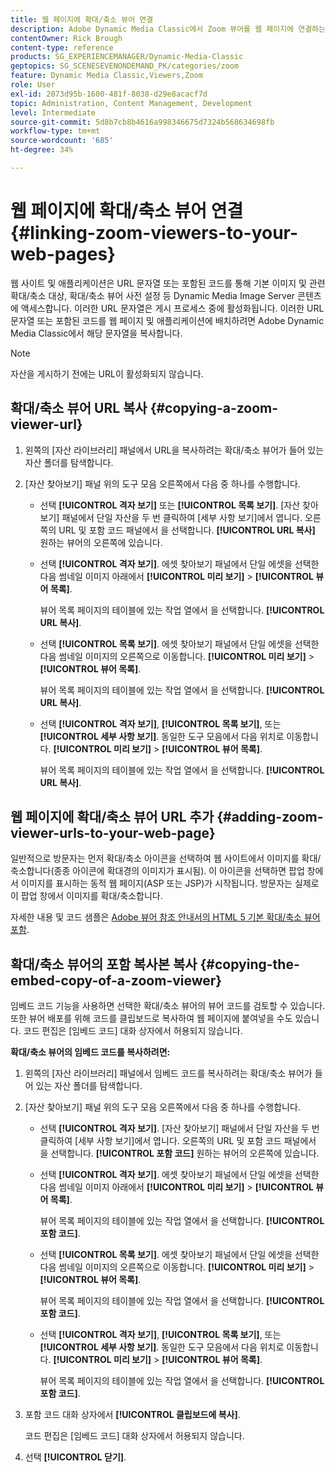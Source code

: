 ```yaml
---
title: 웹 페이지에 확대/축소 뷰어 연결
description: Adobe Dynamic Media Classic에서 Zoom 뷰어를 웹 페이지에 연결하는 방법에 대해 알아봅니다.
contentOwner: Rick Brough
content-type: reference
products: SG_EXPERIENCEMANAGER/Dynamic-Media-Classic
geptopics: SG_SCENESEVENONDEMAND_PK/categories/zoom
feature: Dynamic Media Classic,Viewers,Zoom
role: User
exl-id: 2073d95b-1600-481f-8038-d29e8acacf7d
topic: Administration, Content Management, Development
level: Intermediate
source-git-commit: 5d8b7cb8b4616a998346675d7324b568634698fb
workflow-type: tm+mt
source-wordcount: '685'
ht-degree: 34%

---
```


# 웹 페이지에 확대/축소 뷰어 연결{#linking-zoom-viewers-to-your-web-pages}

웹 사이트 및 애플리케이션은 URL 문자열 또는 포함된 코드를 통해 기본 이미지 및 관련 확대/축소 대상, 확대/축소 뷰어 사전 설정 등 Dynamic Media Image Server 콘텐츠에 액세스합니다. 이러한 URL 문자열은 게시 프로세스 중에 활성화됩니다. 이러한 URL 문자열 또는 포함된 코드를 웹 페이지 및 애플리케이션에 배치하려면 Adobe Dynamic Media Classic에서 해당 문자열을 복사합니다.

>[!NOTE]
>
>자산을 게시하기 전에는 URL이 활성화되지 않습니다.

## 확대/축소 뷰어 URL 복사 {#copying-a-zoom-viewer-url}

1. 왼쪽의 [자산 라이브러리] 패널에서 URL을 복사하려는 확대/축소 뷰어가 들어 있는 자산 폴더를 탐색합니다.
1. [자산 찾아보기] 패널 위의 도구 모음 오른쪽에서 다음 중 하나를 수행합니다.

   * 선택 **[!UICONTROL 격자 보기]** 또는 **[!UICONTROL 목록 보기]**. [자산 찾아보기] 패널에서 단일 자산을 두 번 클릭하여 [세부 사항 보기]에서 엽니다. 오른쪽의 URL 및 포함 코드 패널에서 을 선택합니다. **[!UICONTROL URL 복사]** 원하는 뷰어의 오른쪽에 있습니다.
   * 선택 **[!UICONTROL 격자 보기]**. 에셋 찾아보기 패널에서 단일 에셋을 선택한 다음 썸네일 이미지 아래에서 **[!UICONTROL 미리 보기]** > **[!UICONTROL 뷰어 목록]**.

     뷰어 목록 페이지의 테이블에 있는 작업 열에서 을 선택합니다. **[!UICONTROL URL 복사]**.

   * 선택 **[!UICONTROL 목록 보기]**. 에셋 찾아보기 패널에서 단일 에셋을 선택한 다음 썸네일 이미지의 오른쪽으로 이동합니다. **[!UICONTROL 미리 보기]** > **[!UICONTROL 뷰어 목록]**.

     뷰어 목록 페이지의 테이블에 있는 작업 열에서 을 선택합니다. **[!UICONTROL URL 복사]**.

   * 선택 **[!UICONTROL 격자 보기]**, **[!UICONTROL 목록 보기]**, 또는 **[!UICONTROL 세부 사항 보기]**. 동일한 도구 모음에서 다음 위치로 이동합니다. **[!UICONTROL 미리 보기]** > **[!UICONTROL 뷰어 목록]**.

     뷰어 목록 페이지의 테이블에 있는 작업 열에서 을 선택합니다. **[!UICONTROL URL 복사]**.

## 웹 페이지에 확대/축소 뷰어 URL 추가 {#adding-zoom-viewer-urls-to-your-web-page}

일반적으로 방문자는 먼저 확대/축소 아이콘을 선택하여 웹 사이트에서 이미지를 확대/축소합니다(종종 아이콘에 확대경의 이미지가 표시됨). 이 아이콘을 선택하면 팝업 창에서 이미지를 표시하는 동적 웹 페이지(ASP 또는 JSP)가 시작됩니다. 방문자는 실제로 이 팝업 창에서 이미지를 확대/축소합니다.

자세한 내용 및 코드 샘플은 [Adobe 뷰어 참조 안내서의 HTML 5 기본 확대/축소 뷰어 포함](https://experienceleague.adobe.com/docs/dynamic-media-developer-resources/library/viewers-aem-assets-dmc/basic-zoom/c-html5-20-basic-zoom-viewer-about.html#section-e1c3106f5b3e445d9b95be337c2f94e2).

## 확대/축소 뷰어의 포함 복사본 복사 {#copying-the-embed-copy-of-a-zoom-viewer}

임베드 코드 기능을 사용하면 선택한 확대/축소 뷰어의 뷰어 코드를 검토할 수 있습니다. 또한 뷰어 배포를 위해 코드를 클립보드로 복사하여 웹 페이지에 붙여넣을 수도 있습니다. 코드 편집은 [임베드 코드] 대화 상자에서 허용되지 않습니다.

**확대/축소 뷰어의 임베드 코드를 복사하려면:**

1. 왼쪽의 [자산 라이브러리] 패널에서 임베드 코드를 복사하려는 확대/축소 뷰어가 들어 있는 자산 폴더를 탐색합니다.
1. [자산 찾아보기] 패널 위의 도구 모음 오른쪽에서 다음 중 하나를 수행합니다.

   * 선택 **[!UICONTROL 격자 보기]**. [자산 찾아보기] 패널에서 단일 자산을 두 번 클릭하여 [세부 사항 보기]에서 엽니다. 오른쪽의 URL 및 포함 코드 패널에서 을 선택합니다. **[!UICONTROL 포함 코드]** 원하는 뷰어의 오른쪽에 있습니다.
   * 선택 **[!UICONTROL 격자 보기]**. 에셋 찾아보기 패널에서 단일 에셋을 선택한 다음 썸네일 이미지 아래에서 **[!UICONTROL 미리 보기]** > **[!UICONTROL 뷰어 목록]**.

     뷰어 목록 페이지의 테이블에 있는 작업 열에서 을 선택합니다. **[!UICONTROL 포함 코드]**.

   * 선택 **[!UICONTROL 목록 보기]**. 에셋 찾아보기 패널에서 단일 에셋을 선택한 다음 썸네일 이미지의 오른쪽으로 이동합니다. **[!UICONTROL 미리 보기]** > **[!UICONTROL 뷰어 목록]**.

     뷰어 목록 페이지의 테이블에 있는 작업 열에서 을 선택합니다. **[!UICONTROL 포함 코드]**.

   * 선택 **[!UICONTROL 격자 보기]**, **[!UICONTROL 목록 보기]**, 또는 **[!UICONTROL 세부 사항 보기]**. 동일한 도구 모음에서 다음 위치로 이동합니다. **[!UICONTROL 미리 보기]** > **[!UICONTROL 뷰어 목록]**.

     뷰어 목록 페이지의 테이블에 있는 작업 열에서 을 선택합니다. **[!UICONTROL 포함 코드]**.

1. 포함 코드 대화 상자에서 **[!UICONTROL 클립보드에 복사]**.

   코드 편집은 [임베드 코드] 대화 상자에서 허용되지 않습니다.

1. 선택 **[!UICONTROL 닫기]**.
